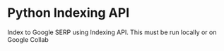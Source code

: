 # Python Indexing API
Index to Google SERP using Indexing API. This must be run locally or on Google Collab
